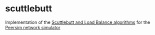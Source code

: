 # scuttlebutt
Implementation of the [Scuttlebutt and Load Balance algorithms](https://www.cs.cornell.edu/home/rvr/papers/flowgossip.pdf) for the [Peersim network simulator](http://peersim.sourceforge.net/)

